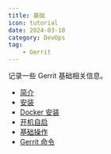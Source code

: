 ```yaml
---
title: 基础
icon: tutorial
date: 2024-03-10
category: DevOps
tag:
    - Gerrit
---
```


记录一些 Gerrit 基础相关信息。

<!-- more -->

- [简介](./introduction.md)
- [安装](./install.md)
- [Docker 安装](./docker_install.md)
- [开机自启](./self_start.md)
- [基础操作](./basic_operation.md)
- [Gerrit 命令](./command.md)
